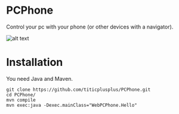 # PCPhone
Control your pc with your phone (or other devices with a navigator).

![alt text](https://github.com/titicplusplus/PCPhone/blob/main/screen/screen1.png?raw=true)


# Installation

You need Java and Maven.

```
git clone https://github.com/titicplusplus/PCPhone.git
cd PCPhone/
mvn compile
mvn exec:java -Dexec.mainClass="WebPCPhone.Hello"
```
